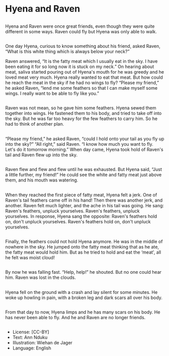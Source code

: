 # Hyena and Raven

##
Hyena and Raven were once great
friends, even though they were
quite different in some ways.
Raven could fly but Hyena was only
able to walk.

##
One day Hyena, curious to know
something about his friend, asked
Raven, “What is this white thing
which is always below your neck?”

Raven answered, “It is the fatty meat which I usually eat in the sky.
I have been eating it for so long now it is stuck on my neck.”
On hearing about meat, saliva started pouring out of Hyena's
mouth for he was greedy and he loved meat very much.
Hyena really wanted to eat that meat. But how could he reach the
meat in the sky if he had no wings to fly?
“Please my friend,” he asked Raven, “lend me some feathers so
that I can make myself some wings. I really want to be able to fly
like you.”

##
Raven was not mean, so he gave
him some feathers.
Hyena sewed them together into
wings. He fastened them to his
body, and tried to take off into the
sky.
But he was far too heavy for the
few feathers to carry him.
So he had to think of another plan.

##
“Please my friend,” he asked Raven,
“could I hold onto your tail as you
fly up into the sky?”
“All right,” said Raven. “I know how
much you want to fly. Let's do it
tomorrow morning.”
When day came, Hyena took hold of
Raven's tail and Raven flew up into
the sky.

##
Raven flew and flew and flew until
he was exhausted. But Hyena said,
“Just a little further, my friend!”
He could see the white and fatty
meat just above them, and his
mouth was watering.

##
When they reached the first piece of fatty meat, Hyena felt a jerk.
One of Raven's tail feathers came off in his hand! Then there was
another jerk, and another. Raven felt much lighter, and the ache in
his tail was going.
He sang:
Raven's feathers, unpluck yourselves. Raven's feathers, unpluck
yourselves.
In response, Hyena sang the opposite:
Raven's feathers hold on, don't unpluck yourselves. Raven's
feathers hold on, don't unpluck yourselves.

##
Finally, the feathers could not hold
Hyena anymore. He was in the
middle of nowhere in the sky.
He jumped onto the fatty meat
thinking that as he ate, the fatty
meat would hold him. But as he
tried to hold and eat the ‘meat', all
he felt was moist cloud!

##
By now he was falling fast. “Help,
help!” he shouted.
But no one could hear him. Raven
was lost in the clouds.

##
Hyena fell on the ground with a
crash and lay silent for some
minutes.
He woke up howling in pain, with a
broken leg and dark scars all over
his body.

##
From that day to now, Hyena limps
and he has many scars on his body.
He has never been able to fly.
And he and Raven are no longer
friends.

##
* License: [CC-BY]
* Text: Ann Nduku
* Illustration: Wiehan de Jager
* Language: English
